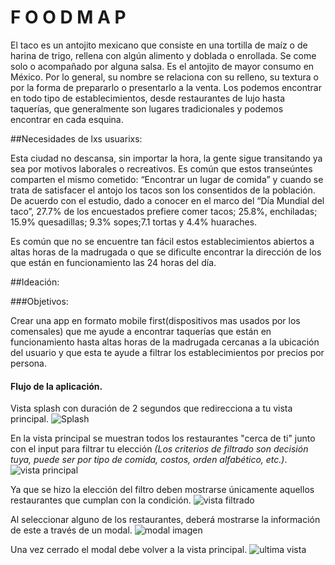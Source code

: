 #  F O O D M A P

El taco es un antojito  mexicano que consiste en una tortilla de maíz o de harina de trigo, rellena con algún alimento y doblada o enrollada. Se come solo o acompañado por alguna salsa. Es el antojito de mayor consumo en México. Por lo general, su nombre se relaciona con su relleno, su textura o por la forma de prepararlo o presentarlo a la venta. Los podemos encontrar en todo tipo de establecimientos, desde restaurantes de lujo hasta taquerías, que generalmente son lugares tradicionales y podemos encontrar en cada esquina. 

##Necesidades de lxs usuarixs:

Esta ciudad no descansa, sin importar la hora, la gente sigue transitando ya sea por motivos laborales o recreativos. Es común que estos transeúntes comparten el mismo cometido: “Encontrar un lugar de comida” y  cuando se trata de satisfacer el antojo los tacos son los consentidos de la población. De acuerdo con el estudio, dado a conocer en el marco del “Día Mundial del taco”, 27.7% de los encuestados prefiere comer tacos; 25.8%, enchiladas; 15.9% quesadillas; 9.3% sopes;7.1 tortas  y 4.4% huaraches. 

Es común que no se encuentre tan fácil estos establecimientos abiertos a altas horas de la madrugada o que se dificulte encontrar la dirección de los que están en funcionamiento las 24 horas del día. 

##Ideación:

###Objetivos:

Crear una app en formato mobile first(dispositivos mas usados por los comensales) que me ayude  a encontrar taquerías que están en funcionamiento  hasta altas horas de la madrugada cercanas a la ubicación del usuario y que esta te ayude a filtrar los establecimientos por precios por persona.


#### Flujo de la aplicación.

Vista splash con duración de 2 segundos que redirecciona a tu vista
principal.
![Splash](https://github.com/AnaSalazar/curricula-js/blob/04-social-network/04-social-network/02-jquery/08-code-challenges/foodmap/splash.jpg?raw=true)

En la vista principal se muestran todos los restaurantes "cerca de ti" junto
con el input para filtrar tu elección *(Los criterios de filtrado son decisión
tuya, puede ser por tipo de comida, costos, orden alfabético, etc.)*.
![vista principal](https://github.com/AnaSalazar/curricula-js/blob/04-social-network/04-social-network/02-jquery/08-code-challenges/foodmap/2.jpg?raw=true)

Ya que se hizo la elección del filtro deben mostrarse únicamente aquellos
restaurantes que cumplan con la condición.
![vista filtrado](https://github.com/AnaSalazar/curricula-js/blob/04-social-network/04-social-network/02-jquery/08-code-challenges/foodmap/3.jpg?raw=true)

Al seleccionar alguno de los restaurantes, deberá mostrarse la información de
este a través de un modal.
![modal imagen](https://github.com/AnaSalazar/curricula-js/blob/04-social-network/04-social-network/02-jquery/08-code-challenges/foodmap/5.jpg?raw=true)

Una vez cerrado el modal debe volver a la vista principal.
![ultima vista](https://github.com/AnaSalazar/curricula-js/blob/04-social-network/04-social-network/02-jquery/08-code-challenges/foodmap/6.jpg?raw=true)